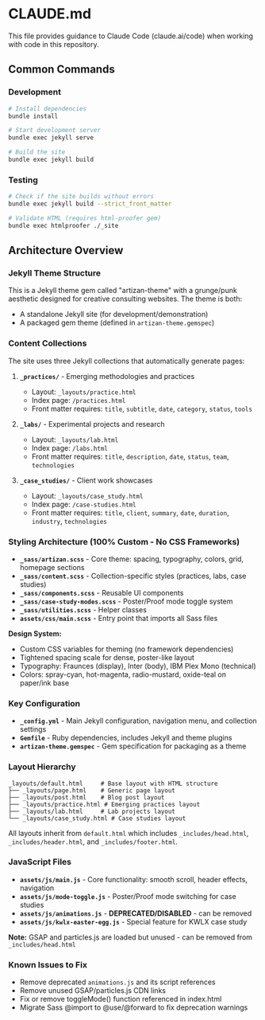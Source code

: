 # CLAUDE.md

This file provides guidance to Claude Code (claude.ai/code) when working with code in this repository.

## Common Commands

### Development
```bash
# Install dependencies
bundle install

# Start development server
bundle exec jekyll serve

# Build the site
bundle exec jekyll build
```

### Testing
```bash
# Check if the site builds without errors
bundle exec jekyll build --strict_front_matter

# Validate HTML (requires html-proofer gem)
bundle exec htmlproofer ./_site
```

## Architecture Overview

### Jekyll Theme Structure
This is a Jekyll theme gem called "artizan-theme" with a grunge/punk aesthetic designed for creative consulting websites. The theme is both:
- A standalone Jekyll site (for development/demonstration)
- A packaged gem theme (defined in `artizan-theme.gemspec`)

### Content Collections
The site uses three Jekyll collections that automatically generate pages:

1. **`_practices/`** - Emerging methodologies and practices
   - Layout: `_layouts/practice.html`
   - Index page: `/practices.html`
   - Front matter requires: `title`, `subtitle`, `date`, `category`, `status`, `tools`

2. **`_labs/`** - Experimental projects and research
   - Layout: `_layouts/lab.html`
   - Index page: `/labs.html`
   - Front matter requires: `title`, `description`, `date`, `status`, `team`, `technologies`

3. **`_case_studies/`** - Client work showcases
   - Layout: `_layouts/case_study.html`
   - Index page: `/case-studies.html`
   - Front matter requires: `title`, `client`, `summary`, `date`, `duration`, `industry`, `technologies`

### Styling Architecture (100% Custom - No CSS Frameworks)
- **`_sass/artizan.scss`** - Core theme: spacing, typography, colors, grid, homepage sections
- **`_sass/content.scss`** - Collection-specific styles (practices, labs, case studies)
- **`_sass/components.scss`** - Reusable UI components
- **`_sass/case-study-modes.scss`** - Poster/Proof mode toggle system
- **`_sass/utilities.scss`** - Helper classes
- **`assets/css/main.scss`** - Entry point that imports all Sass files

**Design System:**
- Custom CSS variables for theming (no framework dependencies)
- Tightened spacing scale for dense, poster-like layout
- Typography: Fraunces (display), Inter (body), IBM Plex Mono (technical)
- Colors: spray-cyan, hot-magenta, radio-mustard, oxide-teal on paper/ink base

### Key Configuration
- **`_config.yml`** - Main Jekyll configuration, navigation menu, and collection settings
- **`Gemfile`** - Ruby dependencies, includes Jekyll and theme plugins
- **`artizan-theme.gemspec`** - Gem specification for packaging as a theme

### Layout Hierarchy
```
_layouts/default.html     # Base layout with HTML structure
├── _layouts/page.html    # Generic page layout
├── _layouts/post.html    # Blog post layout
├── _layouts/practice.html # Emerging practices layout
├── _layouts/lab.html     # Lab projects layout
└── _layouts/case_study.html # Case studies layout
```

All layouts inherit from `default.html` which includes `_includes/head.html`, `_includes/header.html`, and `_includes/footer.html`.

### JavaScript Files
- **`assets/js/main.js`** - Core functionality: smooth scroll, header effects, navigation
- **`assets/js/mode-toggle.js`** - Poster/Proof mode switching for case studies
- **`assets/js/animations.js`** - **DEPRECATED/DISABLED** - can be removed
- **`assets/js/kwlx-easter-egg.js`** - Special feature for KWLX case study

**Note:** GSAP and particles.js are loaded but unused - can be removed from `_includes/head.html`

### Known Issues to Fix
- Remove deprecated `animations.js` and its script references
- Remove unused GSAP/particles.js CDN links
- Fix or remove toggleMode() function referenced in index.html
- Migrate Sass @import to @use/@forward to fix deprecation warnings